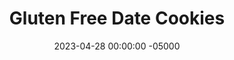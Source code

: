 ---
layout: post
title: "Gluten Free Date Cookies"
date:   2023-04-28 00:00:00 -05000
categories: 
- Recipes
- Healthier Dessert
permalink: /recipes/date-cookies
image: /assets/Food/Healthier Dessert/Date Cookie/date-cookie-cover.jpg
ing: datecookie-ing
facts: datecookie-facts
Prep: 10
Rest: 60
Cook: 8
Source1: 
Source2: 
tags: 
- raisin
- blend
- almond
- almond flour
- almond meal
- nut butter
- nut
- peanut
- peanut butter
- peanut flour
- chocolate chip
- gluten free
Description: These healthy chocolate chip cookies use date paste and almond flour as a base, and avoids using sugar, butter, and white flour. If you're anything like me and find most desserts way too sweet, you'll find that you enjoy these cookies much more than any traditional chocolate chip cookie.
Instructions: 
- Preheat oven to 350F and line a large cookie sheet with parchment paper<br><br>

- Blend the dates in a food processor. Blend in nut flour too. You can also use whole nuts instead of nut flour too. Blend until you have a crumbly looking dough, but slightly sticky<br><br>

- Add the rest of the ingredients (except for the chocolate chips) and blend to combine<br><br>

- Fold in chocolate chips. Let the batter chill in the fridge for an hour to make it easier to work with<br><br>
- <center><img src="/assets/Food/Healthier Dessert/Date Cookie/date-cookie-4.jpg" alt="" class="instruction-image"></center><br>

- Scoop and roll into balls. Place on the cookie sheet. Lightly press down, and shape into a circle. Wetting your hands a little helps the dough from sticking everywhere<br><br>
- <center><img src="/assets/Food/Healthier Dessert/Date Cookie/date-cookie-5.jpg" alt="" class="instruction-image"></center><br>

- Bake at 350F for about 8 minutes. The cookies should just turn golden but still be soft in the middle. They will puff up a little but not really expand outward.  Let cool on the sheet for a few minutes, then transfer to a wire rack<br><br>

- Try making an ice cream sandwich with some banana ice cream<br><br>
- <center><img src="/assets/Food/Healthier Dessert/Date Cookie/date-cookie-7.jpg" alt="" class="instruction-image"></center><br>
---